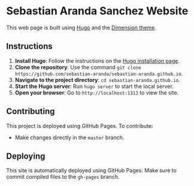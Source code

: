 # Sebastian Aranda Sanchez Website

This web page is built using [Hugo](https://gohugo.io/) and the [Dimension theme](https://github.com/your-identity/hugo-theme-dimension).

## Instructions

1. **Install Hugo**: Follow the instructions on the [Hugo installation page](https://gohugo.io/getting-started/installing/).
2. **Clone the repository**: Use the command `git clone https://github.com/sebastian-aranda/sebastian-aranda.github.io`.
3. **Navigate to the project directory**: `cd sebastian-aranda.github.io`.
4. **Start the Hugo server**: Run `hugo server` to start the local server.
5. **Open your browser**: Go to `http://localhost:1313` to view the site.

## Contributing

This project is deployed using GitHub Pages. To contribute:
- Make changes directly in the `master` branch.

## Deploying

This site is automatically deployed using GitHub Pages. Make sure to commit compiled files to the `gh-pages` branch.